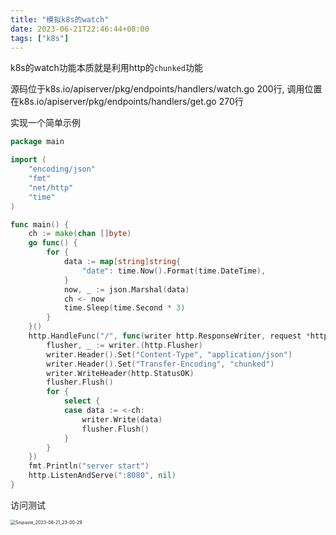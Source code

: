 ```yaml
---
title: "模拟k8s的watch"
date: 2023-06-21T22:46:44+08:00
tags: ["k8s"]
---
```


k8s的watch功能本质就是利用http的`chunked`功能

源码位于k8s.io/apiserver/pkg/endpoints/handlers/watch.go 200行, 调用位置在k8s.io/apiserver/pkg/endpoints/handlers/get.go 270行

实现一个简单示例

```go
package main

import (
	"encoding/json"
	"fmt"
	"net/http"
	"time"
)

func main() {
	ch := make(chan []byte)
	go func() {
		for {
			data := map[string]string{
				"date": time.Now().Format(time.DateTime),
			}
			now, _ := json.Marshal(data)
			ch <- now
			time.Sleep(time.Second * 3)
		}
	}()
	http.HandleFunc("/", func(writer http.ResponseWriter, request *http.Request) {
		flusher, _ := writer.(http.Flusher)
		writer.Header().Set("Content-Type", "application/json")
		writer.Header().Set("Transfer-Encoding", "chunked")
		writer.WriteHeader(http.StatusOK)
		flusher.Flush()
		for {
			select {
			case data := <-ch:
				writer.Write(data)
				flusher.Flush()
			}
		}
	})
	fmt.Println("server start")
	http.ListenAndServe(":8080", nil)
}
```

访问测试

<img src="http://inksnw.asuscomm.com:3001/blog/模拟k8s的watch_f8d0496aea5cb9e794d3e6d3f09fb9d7.png" alt="Snipaste_2023-06-21_23-00-29" style="zoom:50%;" />
